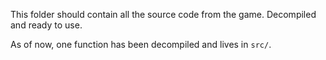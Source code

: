 This folder should contain all the source code from the game. Decompiled and ready to use.

As of now, one function has been decompiled and lives in `src/`.
